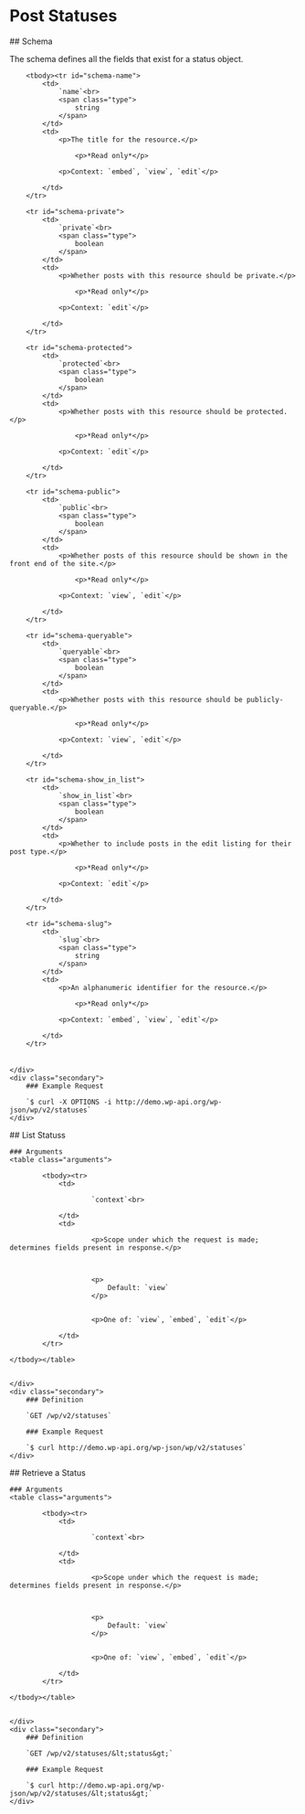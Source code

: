 # Post Statuses

<section class="route">
	<div class="primary">
		## Schema
<p>The schema defines all the fields that exist for a status object.</p>
<table class="attributes">
	
		<tbody><tr id="schema-name">
			<td>
				`name`<br>
				<span class="type">
					string
				</span>
			</td>
			<td>
				<p>The title for the resource.</p>
				
					<p>*Read only*</p>
				
				<p>Context: `embed`, `view`, `edit`</p>
				
			</td>
		</tr>
	
		<tr id="schema-private">
			<td>
				`private`<br>
				<span class="type">
					boolean
				</span>
			</td>
			<td>
				<p>Whether posts with this resource should be private.</p>
				
					<p>*Read only*</p>
				
				<p>Context: `edit`</p>
				
			</td>
		</tr>
	
		<tr id="schema-protected">
			<td>
				`protected`<br>
				<span class="type">
					boolean
				</span>
			</td>
			<td>
				<p>Whether posts with this resource should be protected.</p>
				
					<p>*Read only*</p>
				
				<p>Context: `edit`</p>
				
			</td>
		</tr>
	
		<tr id="schema-public">
			<td>
				`public`<br>
				<span class="type">
					boolean
				</span>
			</td>
			<td>
				<p>Whether posts of this resource should be shown in the front end of the site.</p>
				
					<p>*Read only*</p>
				
				<p>Context: `view`, `edit`</p>
				
			</td>
		</tr>
	
		<tr id="schema-queryable">
			<td>
				`queryable`<br>
				<span class="type">
					boolean
				</span>
			</td>
			<td>
				<p>Whether posts with this resource should be publicly-queryable.</p>
				
					<p>*Read only*</p>
				
				<p>Context: `view`, `edit`</p>
				
			</td>
		</tr>
	
		<tr id="schema-show_in_list">
			<td>
				`show_in_list`<br>
				<span class="type">
					boolean
				</span>
			</td>
			<td>
				<p>Whether to include posts in the edit listing for their post type.</p>
				
					<p>*Read only*</p>
				
				<p>Context: `edit`</p>
				
			</td>
		</tr>
	
		<tr id="schema-slug">
			<td>
				`slug`<br>
				<span class="type">
					string
				</span>
			</td>
			<td>
				<p>An alphanumeric identifier for the resource.</p>
				
					<p>*Read only*</p>
				
				<p>Context: `embed`, `view`, `edit`</p>
				
			</td>
		</tr>
	
</tbody></table>

	</div>
	<div class="secondary">
		### Example Request

		`$ curl -X OPTIONS -i http://demo.wp-api.org/wp-json/wp/v2/statuses`
	</div>
</section>
<section class="route">
	<div class="primary">
		## List Statuss
		
		
	### Arguments
	<table class="arguments">
		
			<tbody><tr>
				<td>
					
						`context`<br>
					
				</td>
				<td>
					
						<p>Scope under which the request is made; determines fields present in response.</p>
					
					
					
						<p>
							Default: `view`
						</p>
					
					
						<p>One of: `view`, `embed`, `edit`</p>
					
				</td>
			</tr>
		
	</tbody></table>


	</div>
	<div class="secondary">
		### Definition

		`GET /wp/v2/statuses`

		### Example Request

		`$ curl http://demo.wp-api.org/wp-json/wp/v2/statuses`
	</div>
</section>
<section class="route">
	<div class="primary">
		## Retrieve a Status
		
		
	### Arguments
	<table class="arguments">
		
			<tbody><tr>
				<td>
					
						`context`<br>
					
				</td>
				<td>
					
						<p>Scope under which the request is made; determines fields present in response.</p>
					
					
					
						<p>
							Default: `view`
						</p>
					
					
						<p>One of: `view`, `embed`, `edit`</p>
					
				</td>
			</tr>
		
	</tbody></table>


	</div>
	<div class="secondary">
		### Definition

		`GET /wp/v2/statuses/&lt;status&gt;`

		### Example Request

		`$ curl http://demo.wp-api.org/wp-json/wp/v2/statuses/&lt;status&gt;`
	</div>
</section>
